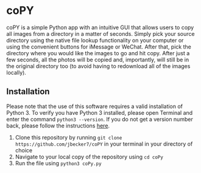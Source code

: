 # coPY

coPY is a simple Python app with an intuitive GUI that allows users to copy all images from a directory in a matter of seconds. Simply pick your source directory using the native file lookup functionality on your computer or using the convenient buttons for iMessage or WeChat. After that, pick the directory where you would like the images to go and hit copy. After just a few seconds, all the photos will be copied and, importantly, will still be in the original directory too (to avoid having to redownload all of the images locally).

## Installation

Please note that the use of this software requires a valid installation of Python 3. To verify you have Python 3 installed, please open Terminal and enter the command ```python3 --version```. If you do not get a version number back, please follow the instructions [here](https://www.python.org/downloads/).

1. Clone this repository by running ```git clone https://github.com/jbecker7/coPY``` in your terminal in your directory of choice
2. Navigate to your local copy of the repository using ```cd coPy```
3. Run the file using ```python3 coPy.py```
